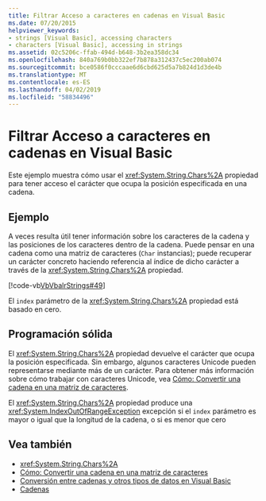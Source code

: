 ```yaml
---
title: Filtrar Acceso a caracteres en cadenas en Visual Basic
ms.date: 07/20/2015
helpviewer_keywords:
- strings [Visual Basic], accessing characters
- characters [Visual Basic], accessing in strings
ms.assetid: 02c5206c-ffab-494d-b648-3b2ea358dc34
ms.openlocfilehash: 840a769b0bb322ef7b878a312437c5ec200ab074
ms.sourcegitcommit: bce0586f0cccaae6d6cbd625d5a7b824d1d3de4b
ms.translationtype: MT
ms.contentlocale: es-ES
ms.lasthandoff: 04/02/2019
ms.locfileid: "58834496"
---
```

# <a name="how-to-access-characters-in-strings-in-visual-basic"></a>Filtrar Acceso a caracteres en cadenas en Visual Basic
Este ejemplo muestra cómo usar el <xref:System.String.Chars%2A> propiedad para tener acceso el carácter que ocupa la posición especificada en una cadena.  
  
## <a name="example"></a>Ejemplo  
 A veces resulta útil tener información sobre los caracteres de la cadena y las posiciones de los caracteres dentro de la cadena. Puede pensar en una cadena como una matriz de caracteres (`Char` instancias); puede recuperar un carácter concreto haciendo referencia al índice de dicho carácter a través de la <xref:System.String.Chars%2A> propiedad.  
  
 [!code-vb[VbVbalrStrings#49](~/samples/snippets/visualbasic/VS_Snippets_VBCSharp/VbVbalrStrings/VB/Class2.vb#49)]  
  
 El `index` parámetro de la <xref:System.String.Chars%2A> propiedad está basado en cero.  
  
## <a name="robust-programming"></a>Programación sólida  
 El <xref:System.String.Chars%2A> propiedad devuelve el carácter que ocupa la posición especificada. Sin embargo, algunos caracteres Unicode pueden representarse mediante más de un carácter. Para obtener más información sobre cómo trabajar con caracteres Unicode, vea [Cómo: Convertir una cadena en una matriz de caracteres](../../../../visual-basic/programming-guide/language-features/strings/how-to-convert-a-string-to-an-array-of-characters.md).  
  
 El <xref:System.String.Chars%2A> propiedad produce una <xref:System.IndexOutOfRangeException> excepción si el `index` parámetro es mayor o igual que la longitud de la cadena, o si es menor que cero  
  
## <a name="see-also"></a>Vea también

- <xref:System.String.Chars%2A>
- [Cómo: Convertir una cadena en una matriz de caracteres](../../../../visual-basic/programming-guide/language-features/strings/how-to-convert-a-string-to-an-array-of-characters.md)
- [Conversión entre cadenas y otros tipos de datos en Visual Basic](../../../../visual-basic/programming-guide/language-features/strings/converting-between-strings-and-other-data-types.md)
- [Cadenas](../../../../visual-basic/programming-guide/language-features/strings/index.md)
